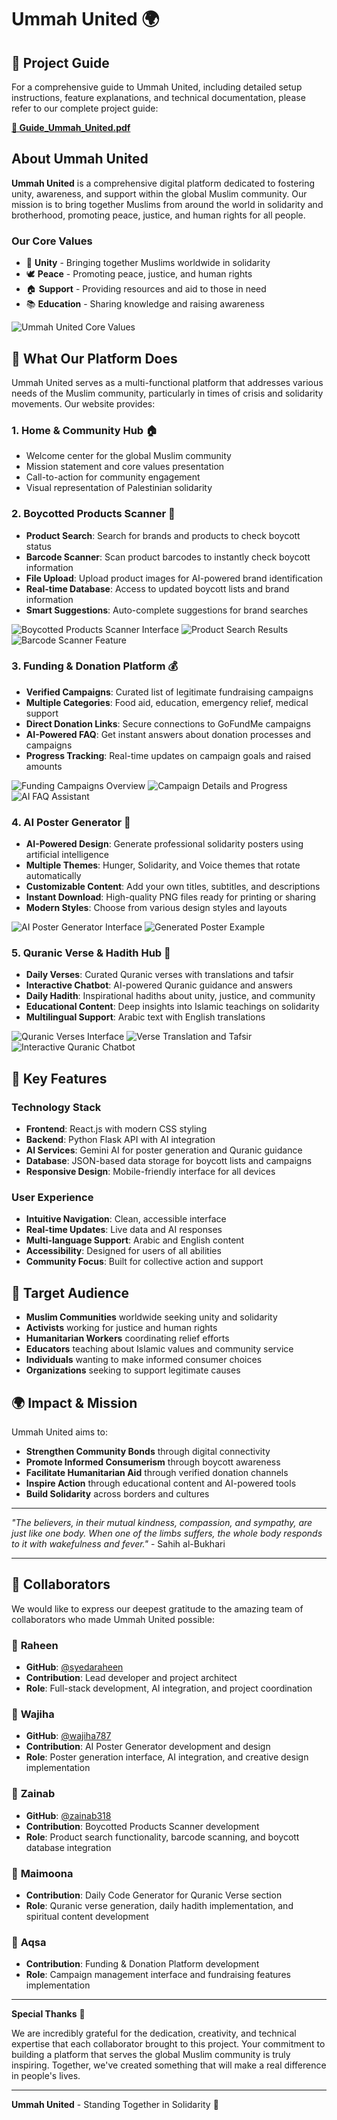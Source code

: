 # Ummah United 🌍


## 📖 Project Guide

For a comprehensive guide to Ummah United, including detailed setup instructions, feature explanations, and technical documentation, please refer to our complete project guide:

**[📄 Guide_Ummah_United.pdf](Guide_Ummah_United.pdf)**

## About Ummah United

**Ummah United** is a comprehensive digital platform dedicated to fostering unity, awareness, and support within the global Muslim community. Our mission is to bring together Muslims from around the world in solidarity and brotherhood, promoting peace, justice, and human rights for all people.

### Our Core Values
- 🤝 **Unity** - Bringing together Muslims worldwide in solidarity
- 🕊️ **Peace** - Promoting peace, justice, and human rights
- 🏠 **Support** - Providing resources and aid to those in need
- 📚 **Education** - Sharing knowledge and raising awareness

![Ummah United Core Values](Images/Ummah_united.png)


## 🌟 What Our Platform Does

Ummah United serves as a multi-functional platform that addresses various needs of the Muslim community, particularly in times of crisis and solidarity movements. Our website provides:

### 1. **Home & Community Hub** 🏠
- Welcome center for the global Muslim community
- Mission statement and core values presentation
- Call-to-action for community engagement
- Visual representation of Palestinian solidarity

### 2. **Boycotted Products Scanner** 📱
- **Product Search**: Search for brands and products to check boycott status
- **Barcode Scanner**: Scan product barcodes to instantly check boycott information
- **File Upload**: Upload product images for AI-powered brand identification
- **Real-time Database**: Access to updated boycott lists and brand information
- **Smart Suggestions**: Auto-complete suggestions for brand searches

![Boycotted Products Scanner Interface](Images/boycotted_products1.png)
![Product Search Results](Images/boycotted_products2.png)
![Barcode Scanner Feature](Images/boycotted_products3.png)

### 3. **Funding & Donation Platform** 💰
- **Verified Campaigns**: Curated list of legitimate fundraising campaigns
- **Multiple Categories**: Food aid, education, emergency relief, medical support
- **Direct Donation Links**: Secure connections to GoFundMe campaigns
- **AI-Powered FAQ**: Get instant answers about donation processes and campaigns
- **Progress Tracking**: Real-time updates on campaign goals and raised amounts

![Funding Campaigns Overview](Images/Funding_1.png)
![Campaign Details and Progress](Images/Funding_2.png)
![AI FAQ Assistant](Images/Funding_3.png)

### 4. **AI Poster Generator** 🎨
- **AI-Powered Design**: Generate professional solidarity posters using artificial intelligence
- **Multiple Themes**: Hunger, Solidarity, and Voice themes that rotate automatically
- **Customizable Content**: Add your own titles, subtitles, and descriptions
- **Instant Download**: High-quality PNG files ready for printing or sharing
- **Modern Styles**: Choose from various design styles and layouts

![AI Poster Generator Interface](Images/Poster_1.png)
![Generated Poster Example](Images/Poster_2.png)

### 5. **Quranic Verse & Hadith Hub** 📖
- **Daily Verses**: Curated Quranic verses with translations and tafsir
- **Interactive Chatbot**: AI-powered Quranic guidance and answers
- **Daily Hadith**: Inspirational hadiths about unity, justice, and community
- **Educational Content**: Deep insights into Islamic teachings on solidarity
- **Multilingual Support**: Arabic text with English translations

![Quranic Verses Interface](Images/Quran_!.png)
![Verse Translation and Tafsir](Images/Quran_2.png)
![Interactive Quranic Chatbot](Images/Quran_3.png)

## 🚀 Key Features

### Technology Stack
- **Frontend**: React.js with modern CSS styling
- **Backend**: Python Flask API with AI integration
- **AI Services**: Gemini AI for poster generation and Quranic guidance
- **Database**: JSON-based data storage for boycott lists and campaigns
- **Responsive Design**: Mobile-friendly interface for all devices

### User Experience
- **Intuitive Navigation**: Clean, accessible interface
- **Real-time Updates**: Live data and AI responses
- **Multi-language Support**: Arabic and English content
- **Accessibility**: Designed for users of all abilities
- **Community Focus**: Built for collective action and support

## 🎯 Target Audience

- **Muslim Communities** worldwide seeking unity and solidarity
- **Activists** working for justice and human rights
- **Humanitarian Workers** coordinating relief efforts
- **Educators** teaching about Islamic values and community service
- **Individuals** wanting to make informed consumer choices
- **Organizations** seeking to support legitimate causes

## 🌍 Impact & Mission

Ummah United aims to:
- **Strengthen Community Bonds** through digital connectivity
- **Promote Informed Consumerism** through boycott awareness
- **Facilitate Humanitarian Aid** through verified donation channels
- **Inspire Action** through educational content and AI-powered tools
- **Build Solidarity** across borders and cultures

---

*"The believers, in their mutual kindness, compassion, and sympathy, are just like one body. When one of the limbs suffers, the whole body responds to it with wakefulness and fever."* - Sahih al-Bukhari

---

## 👥 Collaborators

We would like to express our deepest gratitude to the amazing team of collaborators who made Ummah United possible:

### 🌟 **Raheen** 
- **GitHub**: [@syedaraheen](https://github.com/syedaraheen)
- **Contribution**: Lead developer and project architect
- **Role**: Full-stack development, AI integration, and project coordination

### 🌟 **Wajiha** 
- **GitHub**: [@wajiha787](https://github.com/wajiha787)
- **Contribution**: AI Poster Generator development and design
- **Role**: Poster generation interface, AI integration, and creative design implementation

### 🌟 **Zainab** 
- **GitHub**: [@zainab318](https://github.com/zainab318)
- **Contribution**: Boycotted Products Scanner development
- **Role**: Product search functionality, barcode scanning, and boycott database integration

### 🌟 **Maimoona** 
- **Contribution**: Daily Code Generator for Quranic Verse section
- **Role**: Quranic verse generation, daily hadith implementation, and spiritual content development

### 🌟 **Aqsa** 
- **Contribution**: Funding & Donation Platform development
- **Role**: Campaign management interface and fundraising features implementation

---

**Special Thanks** 🙏

We are incredibly grateful for the dedication, creativity, and technical expertise that each collaborator brought to this project. Your commitment to building a platform that serves the global Muslim community is truly inspiring. Together, we've created something that will make a real difference in people's lives.

---

**Ummah United** - Standing Together in Solidarity 🤝
